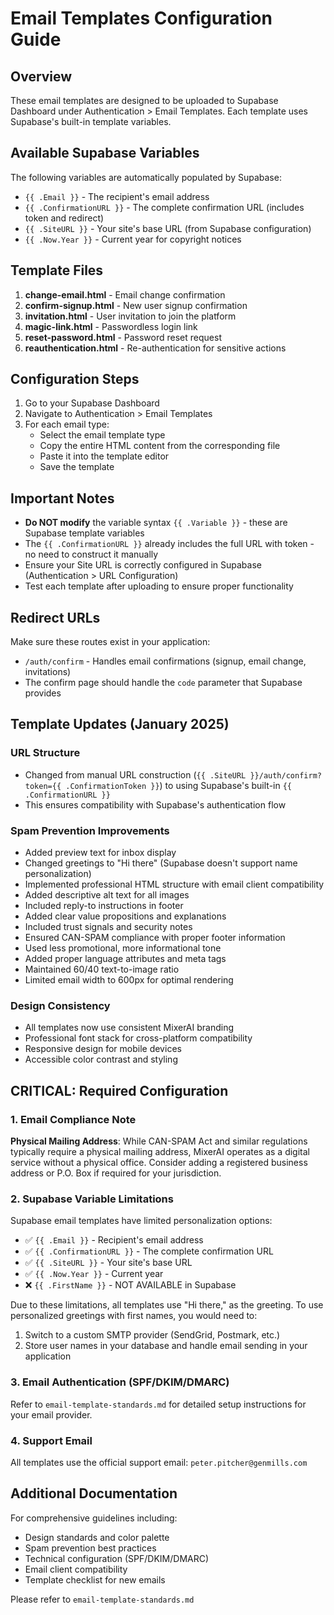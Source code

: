 # Email Templates Configuration Guide

## Overview
These email templates are designed to be uploaded to Supabase Dashboard under Authentication > Email Templates. Each template uses Supabase's built-in template variables.

## Available Supabase Variables

The following variables are automatically populated by Supabase:

- `{{ .Email }}` - The recipient's email address
- `{{ .ConfirmationURL }}` - The complete confirmation URL (includes token and redirect)
- `{{ .SiteURL }}` - Your site's base URL (from Supabase configuration)
- `{{ .Now.Year }}` - Current year for copyright notices

## Template Files

1. **change-email.html** - Email change confirmation
2. **confirm-signup.html** - New user signup confirmation
3. **invitation.html** - User invitation to join the platform
4. **magic-link.html** - Passwordless login link
5. **reset-password.html** - Password reset request
6. **reauthentication.html** - Re-authentication for sensitive actions

## Configuration Steps

1. Go to your Supabase Dashboard
2. Navigate to Authentication > Email Templates
3. For each email type:
   - Select the email template type
   - Copy the entire HTML content from the corresponding file
   - Paste it into the template editor
   - Save the template

## Important Notes

- **Do NOT modify** the variable syntax `{{ .Variable }}` - these are Supabase template variables
- The `{{ .ConfirmationURL }}` already includes the full URL with token - no need to construct it manually
- Ensure your Site URL is correctly configured in Supabase (Authentication > URL Configuration)
- Test each template after uploading to ensure proper functionality

## Redirect URLs

Make sure these routes exist in your application:
- `/auth/confirm` - Handles email confirmations (signup, email change, invitations)
- The confirm page should handle the `code` parameter that Supabase provides

## Template Updates (January 2025)

### URL Structure
- Changed from manual URL construction (`{{ .SiteURL }}/auth/confirm?token={{ .ConfirmationToken }}`) to using Supabase's built-in `{{ .ConfirmationURL }}`
- This ensures compatibility with Supabase's authentication flow

### Spam Prevention Improvements
- Added preview text for inbox display
- Changed greetings to "Hi there" (Supabase doesn't support name personalization)
- Implemented professional HTML structure with email client compatibility
- Added descriptive alt text for all images
- Included reply-to instructions in footer
- Added clear value propositions and explanations
- Included trust signals and security notes
- Ensured CAN-SPAM compliance with proper footer information
- Used less promotional, more informational tone
- Added proper language attributes and meta tags
- Maintained 60/40 text-to-image ratio
- Limited email width to 600px for optimal rendering

### Design Consistency
- All templates now use consistent MixerAI branding
- Professional font stack for cross-platform compatibility
- Responsive design for mobile devices
- Accessible color contrast and styling

## CRITICAL: Required Configuration

### 1. Email Compliance Note
**Physical Mailing Address**: While CAN-SPAM Act and similar regulations typically require a physical mailing address, MixerAI operates as a digital service without a physical office. Consider adding a registered business address or P.O. Box if required for your jurisdiction.

### 2. Supabase Variable Limitations
Supabase email templates have limited personalization options:
- ✅ `{{ .Email }}` - Recipient's email address
- ✅ `{{ .ConfirmationURL }}` - The complete confirmation URL
- ✅ `{{ .SiteURL }}` - Your site's base URL
- ✅ `{{ .Now.Year }}` - Current year
- ❌ `{{ .FirstName }}` - NOT AVAILABLE in Supabase

Due to these limitations, all templates use "Hi there," as the greeting. To use personalized greetings with first names, you would need to:
1. Switch to a custom SMTP provider (SendGrid, Postmark, etc.)
2. Store user names in your database and handle email sending in your application

### 3. Email Authentication (SPF/DKIM/DMARC)
Refer to `email-template-standards.md` for detailed setup instructions for your email provider.

### 4. Support Email
All templates use the official support email: `peter.pitcher@genmills.com`

## Additional Documentation

For comprehensive guidelines including:
- Design standards and color palette
- Spam prevention best practices
- Technical configuration (SPF/DKIM/DMARC)
- Email client compatibility
- Template checklist for new emails

Please refer to `email-template-standards.md`